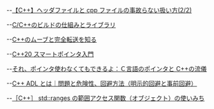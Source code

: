 --[【C++】ヘッダファイルと cpp ファイルの事故らない扱い方(2/2)](https://nut-softwaredevelopper.hatenablog.com/entry/2017/04/04/143808)

--[C/C++のビルドの仕組みとライブラリ](https://kamino.hatenablog.com/entry/c%2B%2B-principle-of-build-library)

--[C++のムーブと完全転送を知る](https://proc-cpuinfo.fixstars.com/2016/03/c-html/)

--[C++20 スマートポインタ入門](https://qiita.com/hmito/items/9b35a2438a8b8ee4b5af)

--[それ、ポインタ使わなくてもできるよ：Ｃ言語のポインタと C++の流儀](https://qiita.com/hmito/items/44925fca9fca74e78f61)

--[C++ ADL とは｜問題と危険性、回避方法（明示的回避と事前回避）](https://marycore.jp/prog/cpp/about-adl-avoid-adl/)

--[［C++］ std::ranges の範囲アクセス関数（オブジェクト）の使いみち](https://onihusube.hatenablog.com/entry/2019/12/26/200203)

